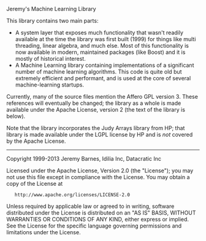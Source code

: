 Jeremy's Machine Learning Library

This library contains two main parts:
* A system layer that exposes much functionality that wasn't readily available at the time the
  library was first built (1999) for things like multi threading, linear algebra, and much else.
  Most of this functionality is now available in modern, maintained packages (like Boost) and
  it is mostly of historical interest.
* A Machine Learning library containing implementations of a significant number of machine
  learning algorithms.  This code is quite old but extremely efficient and performant, and is
  used at the core of several machine-learning startups.

Currently, many of the source files mention the Affero GPL version 3.  These references will
eventually be changed; the library as a whole is made available under the Apache License,
version 2 (the text of the library is below).

Note that the library incorporates the Judy Arrays library from HP; that library is made
available under the LGPL license by HP and is *not* covered by the Apache License.

---

   Copyright 1999-2013 Jeremy Barnes, Idilia Inc, Datacratic Inc

   Licensed under the Apache License, Version 2.0 (the "License");
   you may not use this file except in compliance with the License.
   You may obtain a copy of the License at

       http://www.apache.org/licenses/LICENSE-2.0

   Unless required by applicable law or agreed to in writing, software
   distributed under the License is distributed on an "AS IS" BASIS,
   WITHOUT WARRANTIES OR CONDITIONS OF ANY KIND, either express or implied.
   See the License for the specific language governing permissions and
   limitations under the License.
